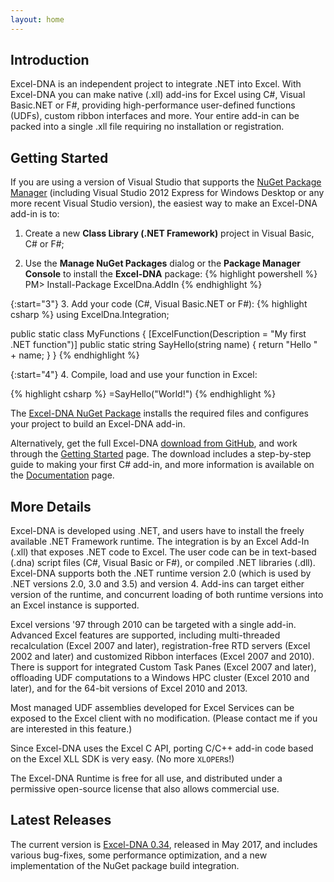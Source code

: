 ```yaml
---
layout: home
---
```

## Introduction
Excel-DNA is an independent project to integrate .NET into Excel. With Excel-DNA you can make native (.xll) add-ins for Excel using C#, Visual Basic.NET or F#, providing high-performance user-defined functions (UDFs), custom ribbon interfaces and more. Your entire add-in can be packed into a single .xll file requiring no installation or registration.


## Getting Started
If you are using a version of Visual Studio that supports the [NuGet Package Manager][nuget] (including Visual Studio 2012 Express for Windows Desktop or any more recent Visual Studio version), the easiest way to make an Excel-DNA add-in is to:

1. Create a new **Class Library (.NET Framework)** project in Visual Basic, C# or F#;

2. Use the **Manage NuGet Packages** dialog or the **Package Manager Console** to install the **Excel-DNA** package:
{% highlight powershell %}
PM> Install-Package ExcelDna.AddIn
{% endhighlight %}

{:start="3"}
3. Add your code (C#, Visual Basic.NET or F#):
{% highlight csharp %}
using ExcelDna.Integration;

public static class MyFunctions
{
    [ExcelFunction(Description = "My first .NET function")]
    public static string SayHello(string name)
    {
        return "Hello " + name;
    }
}
{% endhighlight %}

{:start="4"}
4. Compile, load and use your function in Excel:

{% highlight csharp %}
=SayHello("World!")
{% endhighlight %}

The [Excel-DNA NuGet Package][nuget-package] installs the required files and configures your project to build an Excel-DNA add-in.

Alternatively, get the full Excel-DNA [download from GitHub][releases], and work through the [Getting Started][getting-started] page. The download includes a step-by-step guide to making your first C# add-in, and more information is available on the [Documentation][documentation] page.


## More Details
Excel-DNA is developed using .NET, and users have to install the freely available .NET Framework runtime. The integration is by an Excel Add-In (.xll) that exposes .NET code to Excel. The user code can be in text-based (.dna) script files (C#, Visual Basic or F#), or compiled .NET libraries (.dll). Excel-DNA supports both the .NET runtime version 2.0 (which is used by .NET versions 2.0, 3.0 and 3.5) and version 4. Add-ins can target either version of the runtime, and concurrent loading of both runtime versions into an Excel instance is supported.

Excel versions '97 through 2010 can be targeted with a single add-in. Advanced Excel features are supported, including multi-threaded recalculation (Excel 2007 and later), registration-free RTD servers (Excel 2002 and later) and customized Ribbon interfaces (Excel 2007 and 2010). There is support for integrated Custom Task Panes (Excel 2007 and later), offloading UDF computations to a Windows HPC cluster (Excel 2010 and later), and for the 64-bit versions of Excel 2010 and 2013.

Most managed UDF assemblies developed for Excel Services can be exposed to the Excel client with no modification. (Please contact me if you are interested in this feature.)

Since Excel-DNA uses the Excel C API, porting C/C++ add-in code based on the Excel XLL SDK is very easy. (No more `XLOPER`s!)

The Excel-DNA Runtime is free for all use, and distributed under a permissive open-source license that also allows commercial use.

## Latest Releases
The current version is [Excel-DNA 0.34][release-v0-34], released in May 2017, and includes various bug-fixes, some performance optimization, and a new implementation of the NuGet package build integration.

[nuget]: http://nuget.org
[nuget-package]: https://www.nuget.org/packages/ExcelDna.AddIn/
[releases]: https://github.com/Excel-DNA/ExcelDna/releases
[getting-started]: http://exceldna.codeplex.com/wikipage?title=Getting%20Started&referringTitle=Home
[documentation]: http://exceldna.codeplex.com/documentation?referringTitle=Home
[release-v0-34]: /2017/05/31/excel-dna-0-34-final-testing/
